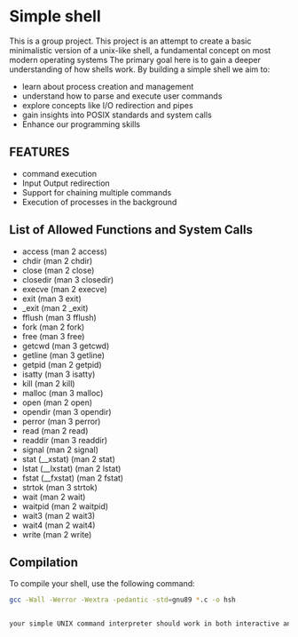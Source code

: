 # Simple shell

This is a group project. This project is an attempt to create a basic minimalistic version of a unix-like shell, a fundamental concept on most modern
 operating systems
The primary goal here is to gain a deeper understanding of how shells work. By building a simple shell we aim to:
- learn about process creation and management
- understand how to parse and execute user commands
- explore concepts like I/O redirection and pipes
- gain insights into POSIX standards and system calls
- Enhance our programming skills


## FEATURES
* command execution
* Input Output redirection
* Support for chaining multiple commands
* Execution of processes in the background

## List of Allowed Functions and System Calls

- access (man 2 access)
- chdir (man 2 chdir)
- close (man 2 close)
- closedir (man 3 closedir)
- execve (man 2 execve)
- exit (man 3 exit)
- _exit (man 2 _exit)
- fflush (man 3 fflush)
- fork (man 2 fork)
- free (man 3 free)
- getcwd (man 3 getcwd)
- getline (man 3 getline)
- getpid (man 2 getpid)
- isatty (man 3 isatty)
- kill (man 2 kill)
- malloc (man 3 malloc)
- open (man 2 open)
- opendir (man 3 opendir)
- perror (man 3 perror)
- read (man 2 read)
- readdir (man 3 readdir)
- signal (man 2 signal)
- stat (__xstat) (man 2 stat)
- lstat (__lxstat) (man 2 lstat)
- fstat (__fxstat) (man 2 fstat)
- strtok (man 3 strtok)
- wait (man 2 wait)
- waitpid (man 2 waitpid)
- wait3 (man 2 wait3)
- wait4 (man 2 wait4)
- write (man 2 write)

## Compilation

To compile your shell, use the following command:

```bash
gcc -Wall -Werror -Wextra -pedantic -std=gnu89 *.c -o hsh


your simple UNIX command interpreter should work in both interactive and non-interactive mode
